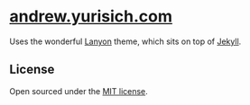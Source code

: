 # [andrew.yurisich.com](https://andrew.yurisich.com)

Uses the wonderful [Lanyon](https://lanyon.getpoole.com/) theme, which sits on top of [Jekyll](https://jekyllrb.com).

## License

Open sourced under the [MIT license](LICENSE.md).
